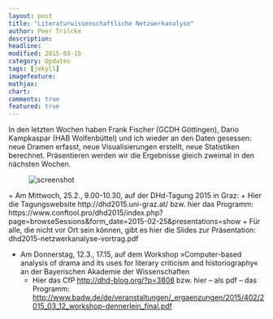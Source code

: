 ```yaml
---
layout: post
title: "Literaturwissenschaftliche Netzwerkanalyse"
author: Peer Trilcke
description: 
headline: 
modified: 2015-03-15
category: Updates
tags: [jekyll]
imagefeature: 
mathjax: 
chart: 
comments: true
featured: true
---
```

In den letzten Wochen haben Frank Fischer (GCDH Göttingen), Dario Kampkaspar (HAB Wolfenbüttel) und ich wieder an den Daten gesessen: neue Dramen erfasst, neue Visualisierungen erstellt, neue Statistiken berechnet. Präsentieren werden wir die Ergebnisse gleich zweimal in den nächsten Wochen.
<figure>
  <img src="{{ site.url }}/images/netzwerkkarten_720.jpg" alt="screenshot">
</figure>
+ Am Mittwoch, 25.2., 9.00-10.30, auf der DHd-Tagung 2015 in Graz:
  + Hier die Tagungswebsite http://dhd2015.uni-graz.at/ bzw. hier das Programm: https://www.conftool.pro/dhd2015/index.php?page=browseSessions&form_date=2015-02-25&presentations=show
  + Für alle, die nicht vor Ort sein können, gibt es hier die Slides zur Präsentation: dhd2015-netzwerkanalyse-vortrag.pdf


+ Am Donnerstag, 12.3., 17.15, auf dem Workshop »Computer-based analysis of drama and its uses for literary criticism and historiography« an der Bayerischen Akademie der Wissenschaften
  + Hier das CfP http://dhd-blog.org/?p=3808 bzw. hier – als pdf – das Programm: http://www.badw.de/de/veranstaltungen/_ergaenzungen/2015/402/2015_03_12_workshop-dennerlein_final.pdf
